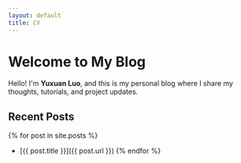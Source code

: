 ```yaml
---
layout: default
title: CV
---
```


# Welcome to My Blog

Hello! I'm **Yuxuan Luo**, and this is my personal blog where I share my thoughts, tutorials, and project updates.

## Recent Posts

{% for post in site.posts %}
- [{{ post.title }}]({{ post.url }})
{% endfor %}


